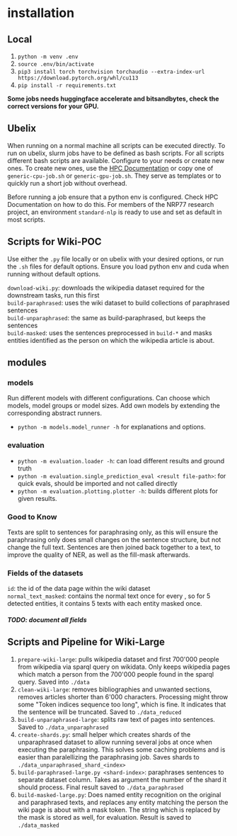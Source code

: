 # installation
## Local
1. `python -m venv .env`
2. `source .env/bin/activate`
3. `pip3 install torch torchvision torchaudio --extra-index-url https://download.pytorch.org/whl/cu113`
4. `pip install -r requirements.txt`

**Some jobs needs huggingface accelerate and bitsandbytes, check the correct versions for your GPU.**

## Ubelix
When running on a normal machine all scripts can be executed directly. To run on ubelix, slurm jobs have to be defined
as bash scripts. For all scripts different bash scripts are available. Configure to your needs or create new ones.
To create new ones, use the [HPC Documentation](https://hpc-unibe-ch.github.io/) or copy one of `generic-cpu-job.sh`
or `generic-gpu-job.sh`. They serve as templates or to quickly run a short job without overhead.

Before running a job ensure that a python env is configured. Check HPC Documentation on how to do this.
For members of the NRP77 research project, an environment `standard-nlp` is ready to use and set as default in most scripts.

## Scripts for Wiki-POC
Use either the `.py` file locally or on ubelix with your desired options, or run the `.sh` files for default options.
Ensure you load python env and cuda when running without default options.


`download-wiki.py`: downloads the wikipedia dataset required for the downstream tasks, run this first  
`build-paraphrased`: uses the wiki dataset to build collections of paraphrased sentences  
`build-unparaphrased`: the same as build-paraphrased, but keeps the sentences  
`build-masked`: uses the sentences preprocessed in `build-*` and masks entities identified as the person on which 
the wikipedia article is about.

## modules
### models
Run different models with different configurations. Can choose which models, model groups or model sizes.
Add own models by extending the corresponding abstract runners.
- `python -m models.model_runner -h` for explanations and options.

### evaluation
- `python -m evaluation.loader -h`: can load different results and ground truth
- `python -m evaluation.single_prediction_eval <result file-path>`: for quick evals, should be imported and not called directly
- `python -m evaluation.plotting.plotter -h`: builds different plots for given results.

### Good to Know
Texts are split to sentences for paraphrasing only, as this will ensure the paraphrasing only does small changes on the
sentence structure, but not change the full text. Sentences are then joined back together to a text, to improve the
quality of NER, as well as the fill-mask afterwards.

### Fields of the datasets
`id`: the id of the data page within the wiki dataset  
`normal_text_masked`: contains the normal text once for every <mask>, so for 5 detected entities, it contains 5 texts with each entity masked once.  
##### TODO: document all fields
## Scripts and Pipeline for Wiki-Large
1. `prepare-wiki-large`:
    pulls wikipedia dataset and first 700'000 people from wikipedia via sparql query on wikidata. Only keeps wikipedia pages
    which match a person from the 700'000 people found in the sparql query. Saved into `./data`
2. `clean-wiki-large`:
    removes bibliographies and unwanted sections, removes articles shorter than 6'000 characters. Processing might throw some
    "Token indices sequence too long", which is fine. It indicates that the sentence will be truncated. Saved to `./data_reduced`
3. `build-unparaphrased-large`:
    splits raw text of pages into sentences. Saved to `./data_unparaphrased`
4. `create-shards.py`:
    small helper which creates shards of the unparaphrased dataset to allow running several jobs at once when executing
    the paraphrasing. This solves some caching problems and is easier than paralellizing the paraphrasing job.
    Saves shards to `./data_unparaphrased_shard_<index>`
5. `build-paraphrased-large.py <shard-index>`:
    paraphrases sentences to separate dataset column. Takes as argument the number of the shard it should process.
    Final result saved to `./data_paraphrased`
6. `build-masked-large.py`:
    Does named entity recognition on the original and paraphrased texts, and replaces any
    entity matching the person the wiki page is about with a mask token. The string which is replaced by the mask is stored as well, for evaluation. Result is saved to `./data_masked`
